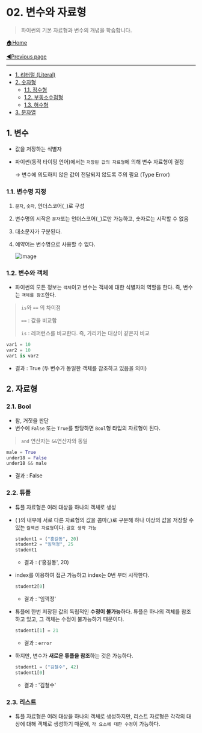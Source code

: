 # 02. 변수와 자료형

> 파이썬의 기본 자료형과 변수의 개념을 학습합니다.

[🏠Home](https://github.com/batboy118/Study_Note)

[◀Previous page ](./)

---

<!-- TOC -->

- [1. 리터럴 (Literal)](#1-리터럴-literal)
- [2. 숫자형](#2-숫자형)
  - [1.1. 정수형](#11-정수형)
  - [1.2. 부동소수점형](#12-부동소수점형)
  - [1.3. 허수형](#13-허수형)
- [3. 문자열](#3-문자열)

<!-- /TOC -->

## 1. 변수

- 값을 저장하는 식별자

- 파이썬(동적 타이핑 언어)에서는 `저장된 값의 자료형`에 의해 변수 자료형이 결정 

  → 변수에 의도하지 않은 값이 전달되지 않도록 주의 필요 (Type Error)

### 1.1. 변수명 지정

1. `문자`, `숫자`, 언더스코어(`_`)로 구성

2. 변수명의 시작은 `문자`또는 언더스코어(`_`)로만 가능하고, 숫자로는 시작할 수 없음

3. 대소문자가 구분된다.

4. 예약어는 변수명으로 사용할 수 없다.

   ![image](https://user-images.githubusercontent.com/53181778/77401216-6e406700-6da4-11ea-958c-164b08f8ec16.png)

### 1.2. 변수와 객체

- 파이썬의 모든 정보는 `객체`이고 변수는 객체에 대한 식별자의 역할을 한다. 즉, 변수는 `객체를 참조`한다.

> `is`와 `==` 의 차이점
>
> `==` : 값을 비교함
>
> `is` : 레퍼런스를 비교한다. 즉, 가리키는 대상이 같은지 비교

```python
var1 = 10
var2 = 10
var1 is var2
```

* 결과 : True (두 변수가 동일한 객체를 참조하고 있음을 의미)

## 2. 자료형

### 2.1. Bool

- 참, 거짓을 판단
- 변수에 `False` 또는 `True`를 할당하면 `Bool`형 타입의 자료형이 된다.

> `and` 연산자는 `&&`연산자와 동일

```python
male = True
under18 = False
under18 && male
```

- 결과 : False

### 2.2. 튜플

- 튜플 자료형은 여러 대상을 하나의 객체로 생성

- ( )의 내부에 서로 다른 자료형의 값을 콤마(,)로 구분해 하나 이상의 값을 저장할 수 있는 `컬렉션 자료형`이다. `괄호 생략 가능`

  ```python
  student1 = ("홍길동", 20)
  student2 = "임꺽정", 25
  student1
  ```

  - 결과 : ('홍길동', 20)

- index를 이용하여 접근 가능하고 index는 0번 부터 시작한다.

  ```python
  student2[0]
  ```

  - 결과 : '임꺽정'

- 튜플에 한번 저장된 값의 독립적인 **수정이 불가능**하다. 튜플은 하나의 객체를 참조하고 있고, 그 객체는 수정이 불가능하기 때문이다.

  ```python
  student1[1] = 21
  ```

  - 결과 : `error`

- 하지만, 변수가 **새로운 튜플을 참조**하는 것은 가능하다.

  ```python
  student1 = ("김철수", 42)
  student1[0]
  ```

  - 결과 : '김철수'

### 2.3. 리스트

- 튜플 자료형은 여러 대상을 하나의 객체로 생성하지만, 리스트 자료형은 각각의 대상에 대해 객체로 생성하기 때문에, `각 요소에 대한 수정`이 가능하다.